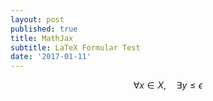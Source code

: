 ```yaml
---
layout: post
published: true
title: MathJax
subtitle: LaTeX Formular Test
date: '2017-01-11'
---
```



$$\forall x \in X, \quad \exists y \leq \epsilon$$


